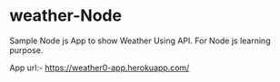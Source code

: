 # weather-Node

Sample Node js App to show Weather Using API.
For Node js learning purpose.

App url:- https://weather0-app.herokuapp.com/

